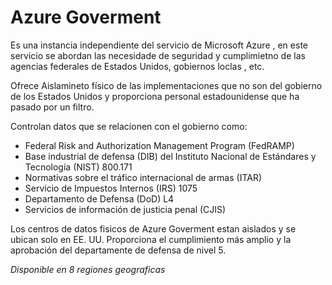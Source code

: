 # Azure Goverment
Es una instancia independiente del servicio de Microsoft Azure , en este servicio se abordan las necesidade de seguridad y cumplimietno de las agencias federales de Estados Unidos, gobiernos loclas , etc.

Ofrece Aislamineto físico de las implementaciones que no son del gobierno de los Estados Unidos y proporciona personal estadounidense que ha pasado por un filtro.

Controlan datos que se relacionen con el gobierno como: 

-   Federal Risk and Authorization Management Program (FedRAMP)
-   Base industrial de defensa (DIB) del Instituto Nacional de Estándares y Tecnología (NIST) 800.171
-   Normativas sobre el tráfico internacional de armas (ITAR)
-   Servicio de Impuestos Internos (IRS) 1075
-   Departamento de Defensa (DoD) L4
-   Servicios de información de justicia penal (CJIS)

Los centros de datos fisicos de Azure Goverment estan aislados y se ubican solo en EE. UU. Proporciona el cumplimiento más amplio y la aprobación del departamente de defensa de nivel 5. 

_Disponible en 8 regiones geograficas_